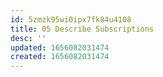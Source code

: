```yaml
---
id: 5zmzk95wi0ipx7fk84u4108
title: 05 Describe Subscriptions
desc: ''
updated: 1656082031474
created: 1656082031474
---
```


